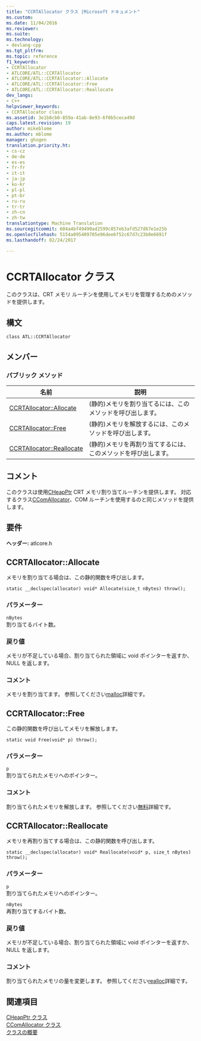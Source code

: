 ```yaml
---
title: "CCRTAllocator クラス |Microsoft ドキュメント"
ms.custom: 
ms.date: 11/04/2016
ms.reviewer: 
ms.suite: 
ms.technology:
- devlang-cpp
ms.tgt_pltfrm: 
ms.topic: reference
f1_keywords:
- CCRTAllocator
- ATLCORE/ATL::CCRTAllocator
- ATLCORE/ATL::CCRTAllocator::Allocate
- ATLCORE/ATL::CCRTAllocator::Free
- ATLCORE/ATL::CCRTAllocator::Reallocate
dev_langs:
- C++
helpviewer_keywords:
- CCRTAllocator class
ms.assetid: 3e1b8cb0-859a-41ab-8e93-6f0b5ceca49d
caps.latest.revision: 19
author: mikeblome
ms.author: mblome
manager: ghogen
translation.priority.ht:
- cs-cz
- de-de
- es-es
- fr-fr
- it-it
- ja-jp
- ko-kr
- pl-pl
- pt-br
- ru-ru
- tr-tr
- zh-cn
- zh-tw
translationtype: Machine Translation
ms.sourcegitcommit: 604a4bf49490ad2599c857eb3afd527d67e1e25b
ms.openlocfilehash: 5154a095409705e96dee6f52c67d7c23b0e6691f
ms.lasthandoff: 02/24/2017

---
```

# <a name="ccrtallocator-class"></a>CCRTAllocator クラス
このクラスは、CRT メモリ ルーチンを使用してメモリを管理するためのメソッドを提供します。  
  
## <a name="syntax"></a>構文  
  
```
class ATL::CCRTAllocator
```  
  
## <a name="members"></a>メンバー  
  
### <a name="public-methods"></a>パブリック メソッド  
  
|名前|説明|  
|----------|-----------------|  
|[CCRTAllocator::Allocate](#allocate)|(静的)メモリを割り当てるには、このメソッドを呼び出します。|  
|[CCRTAllocator::Free](#free)|(静的)メモリを解放するには、このメソッドを呼び出します。|  
|[CCRTAllocator::Reallocate](#reallocate)|(静的)メモリを再割り当てするには、このメソッドを呼び出します。|  
  
## <a name="remarks"></a>コメント  
 このクラスは使用[CHeapPtr](../../atl/reference/cheapptr-class.md) CRT メモリ割り当てルーチンを提供します。 対応するクラス[CComAllocator](../../atl/reference/ccomallocator-class.md)、COM ルーチンを使用するのと同じメソッドを提供します。  
  
## <a name="requirements"></a>要件  
 **ヘッダー:** atlcore.h  
  
##  <a name="allocate"></a>CCRTAllocator::Allocate  
 メモリを割り当てる場合は、この静的関数を呼び出します。  
  
```
static __declspec(allocator) void* Allocate(size_t nBytes) throw();
```  
  
### <a name="parameters"></a>パラメーター  
 `nBytes`  
 割り当てるバイト数。  
  
### <a name="return-value"></a>戻り値  
 メモリが不足している場合、割り当てられた領域に void ポインターを返すか、NULL を返します。  
  
### <a name="remarks"></a>コメント  
 メモリを割り当てます。 参照してください[malloc](../../c-runtime-library/reference/malloc.md)詳細です。  
  
##  <a name="free"></a>CCRTAllocator::Free  
 この静的関数を呼び出してメモリを解放します。  
  
```
static void Free(void* p) throw();
```  
  
### <a name="parameters"></a>パラメーター  
 `p`  
 割り当てられたメモリへのポインター。  
  
### <a name="remarks"></a>コメント  
 割り当てられたメモリを解放します。 参照してください[無料](../../c-runtime-library/reference/free.md)詳細です。  
  
##  <a name="reallocate"></a>CCRTAllocator::Reallocate  
 メモリを再割り当てする場合は、この静的関数を呼び出します。  
  
```
static __declspec(allocator) void* Reallocate(void* p, size_t nBytes) throw();
```  
  
### <a name="parameters"></a>パラメーター  
 `p`  
 割り当てられたメモリへのポインター。  
  
 `nBytes`  
 再割り当てするバイト数。  
  
### <a name="return-value"></a>戻り値  
 メモリが不足している場合、割り当てられた領域に void ポインターを返すか、NULL を返します。  
  
### <a name="remarks"></a>コメント  
 割り当てられたメモリの量を変更します。 参照してください[realloc](../../c-runtime-library/reference/realloc.md)詳細です。  
  
## <a name="see-also"></a>関連項目  
 [CHeapPtr クラス](../../atl/reference/cheapptr-class.md)   
 [CComAllocator クラス](../../atl/reference/ccomallocator-class.md)   
 [クラスの概要](../../atl/atl-class-overview.md)

